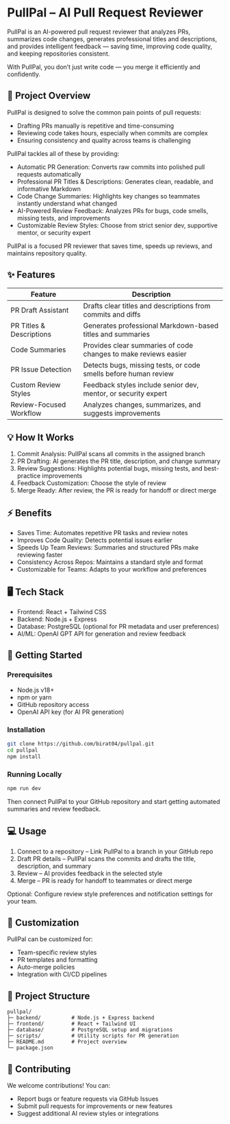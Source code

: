 
# PullPal – AI Pull Request Reviewer

PullPal is an AI-powered pull request reviewer that analyzes PRs, summarizes code changes, generates professional titles and descriptions, and provides intelligent feedback — saving time, improving code quality, and keeping repositories consistent.

With PullPal, you don’t just write code — you merge it efficiently and confidently.

## 📌 Project Overview

PullPal is designed to solve the common pain points of pull requests:

- Drafting PRs manually is repetitive and time-consuming
- Reviewing code takes hours, especially when commits are complex
- Ensuring consistency and quality across teams is challenging

PullPal tackles all of these by providing:

- Automatic PR Generation: Converts raw commits into polished pull requests automatically
- Professional PR Titles & Descriptions: Generates clean, readable, and informative Markdown
- Code Change Summaries: Highlights key changes so teammates instantly understand what changed
- AI-Powered Review Feedback: Analyzes PRs for bugs, code smells, missing tests, and improvements
- Customizable Review Styles: Choose from strict senior dev, supportive mentor, or security expert

PullPal is a focused PR reviewer that saves time, speeds up reviews, and maintains repository quality.

## ✨ Features

| Feature | Description |
|---|---|
| PR Draft Assistant | Drafts clear titles and descriptions from commits and diffs |
| PR Titles & Descriptions | Generates professional Markdown-based titles and summaries |
| Code Summaries | Provides clear summaries of code changes to make reviews easier |
| PR Issue Detection | Detects bugs, missing tests, or code smells before human review |
| Custom Review Styles | Feedback styles include senior dev, mentor, or security expert |
| Review-Focused Workflow | Analyzes changes, summarizes, and suggests improvements |

## 💡 How It Works

1. Commit Analysis: PullPal scans all commits in the assigned branch
2. PR Drafting: AI generates the PR title, description, and change summary
3. Review Suggestions: Highlights potential bugs, missing tests, and best-practice improvements
4. Feedback Customization: Choose the style of review
5. Merge Ready: After review, the PR is ready for handoff or direct merge

## ⚡ Benefits

- Saves Time: Automates repetitive PR tasks and review notes
- Improves Code Quality: Detects potential issues earlier
- Speeds Up Team Reviews: Summaries and structured PRs make reviewing faster
- Consistency Across Repos: Maintains a standard style and format
- Customizable for Teams: Adapts to your workflow and preferences

## 🖥️ Tech Stack

- Frontend: React + Tailwind CSS
- Backend: Node.js + Express
- Database: PostgreSQL (optional for PR metadata and user preferences)
- AI/ML: OpenAI GPT API for generation and review feedback

## 🚀 Getting Started

### Prerequisites

- Node.js v18+
- npm or yarn
- GitHub repository access
- OpenAI API key (for AI PR generation)

### Installation

```bash
git clone https://github.com/birat04/pullpal.git
cd pullpal
npm install
```

### Running Locally

```bash
npm run dev
```

Then connect PullPal to your GitHub repository and start getting automated summaries and review feedback.

## 💻 Usage

1. Connect to a repository – Link PullPal to a branch in your GitHub repo
2. Draft PR details – PullPal scans the commits and drafts the title, description, and summary
3. Review – AI provides feedback in the selected style
4. Merge – PR is ready for handoff to teammates or direct merge

Optional: Configure review style preferences and notification settings for your team.

## 🔧 Customization

PullPal can be customized for:

- Team-specific review styles
- PR templates and formatting
- Auto-merge policies
- Integration with CI/CD pipelines

## 📂 Project Structure

```text
pullpal/
├─ backend/          # Node.js + Express backend
├─ frontend/         # React + Tailwind UI
├─ database/         # PostgreSQL setup and migrations
├─ scripts/          # Utility scripts for PR generation
├─ README.md         # Project overview
└─ package.json
```

## 🤝 Contributing

We welcome contributions! You can:

- Report bugs or feature requests via GitHub Issues
- Submit pull requests for improvements or new features
- Suggest additional AI review styles or integrations

